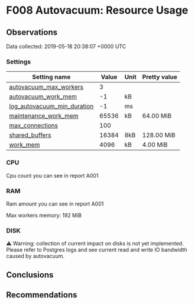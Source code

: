 # F008 Autovacuum: Resource Usage #

## Observations ##
Data collected: 2019-05-18 20:38:07 +0000 UTC  
### Settings ###




| Setting name | Value | Unit | Pretty value |
|-------------|-------|------|--------------|
| [autovacuum_max_workers](https://postgresqlco.nf/en/doc/param/autovacuum_max_workers)|3|<no value> |  |
| [autovacuum_work_mem](https://postgresqlco.nf/en/doc/param/autovacuum_work_mem)|-1|kB |  |
| [log_autovacuum_min_duration](https://postgresqlco.nf/en/doc/param/log_autovacuum_min_duration)|-1|ms |  |
| [maintenance_work_mem](https://postgresqlco.nf/en/doc/param/maintenance_work_mem)|65536|kB | 64.00 MiB |
| [max_connections](https://postgresqlco.nf/en/doc/param/max_connections)|100|<no value> |  |
| [shared_buffers](https://postgresqlco.nf/en/doc/param/shared_buffers)|16384|8kB | 128.00 MiB |
| [work_mem](https://postgresqlco.nf/en/doc/param/work_mem)|4096|kB | 4.00 MiB |


### CPU ###

Cpu count you can see in report A001  

### RAM ###

Ram amount you can see in report A001

Max workers memory: 192&nbsp;MiB


### DISK ###

:warning: Warning: collection of current impact on disks is not yet implemented. Please refer to Postgres logs and see current read and write IO bandwidth caused by autovacuum.

## Conclusions ##


## Recommendations ##

